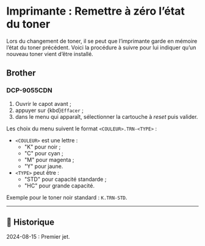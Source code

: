 # Imprimante : Remettre à zéro l’état du toner

Lors du changement de toner, il se peut que l’imprimante garde en mémoire l’état du toner précédent.
Voici la procédure à suivre pour lui indiquer qu’un nouveau toner vient d’être installé.

## Brother

### DCP-9055CDN

1. Ouvrir le capot avant ;
2. appuyer sur {kbd}`Effacer` ;
3. dans le menu qui apparaît, sélectionner la cartouche à *reset* puis valider.

Les choix du menu suivent le format `<COULEUR>.TRN-<TYPE>` :

- `<COULEUR>` est une lettre :
  - "K" pour noir ;
  - "C" pour cyan ;
  - "M" pour magenta ;
  - "Y" pour jaune.
- `<TYPE>` peut être :
  - "STD" pour capacité standarde ;
  - "HC" pour grande capacité.

Exemple pour le toner noir standard : `K.TRN-STD`.

---

## 📜 Historique

2024-08-15
: Premier jet.
